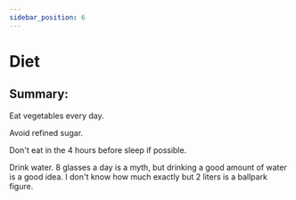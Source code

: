 ```yaml
---
sidebar_position: 6
---
```


# Diet

## Summary:

Eat vegetables every day.

Avoid refined sugar.

Don't eat in the 4 hours before sleep if possible.

Drink water. 8 glasses a day is a myth, but drinking a good amount of water 
is a good idea. I don't know how much exactly but 2 liters is a ballpark figure.









